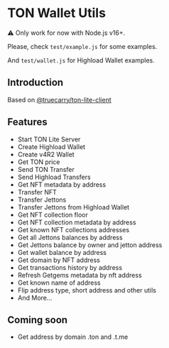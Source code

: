 # TON Wallet Utils

⚠️ Only work for now with Node.js v16+.

Please, check `test/example.js` for some examples.

And `test/wallet.js` for Highload Wallet examples.

## Introduction
Based on [@truecarry/ton-lite-client](https://www.npmjs.com/package/@truecarry/ton-lite-client)

## Features
- Start TON Lite Server
- Create Highload Wallet
- Create v4R2 Wallet
- Get TON price
- Send TON Transfer
- Send Highload Transfers
- Get NFT metadata by address
- Transfer NFT
- Transfer Jettons
- Transfer Jettons from Highload Wallet
- Get NFT collection floor
- Get NFT collection metadata by address
- Get known NFT collections addresses
- Get all Jettons balances by address
- Get Jettons balance by owner and jetton address
- Get wallet balance by address
- Get domain by NFT address
- Get transactions history by address
- Refresh Getgems metadata by nft address
- Get known name of address
- Flip address type, short address and other utils
- And More...

## Coming soon
- Get address by domain .ton and .t.me
